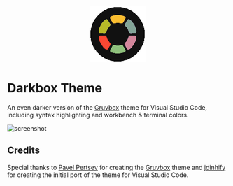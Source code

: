 <p align="center">
  <img src="https://raw.githubusercontent.com/bottledlactose/darkbox/develop/images/icon.png" alt="icon" />
</p>

# Darkbox Theme

An even darker version of the [Gruvbox](https://github.com/morhetz/gruvbox) theme for Visual Studio Code, including syntax highlighting and workbench & terminal colors.

![screenshot](https://raw.githubusercontent.com/bottledlactose/vscode-darkbox/develop/images/screenshot.png)

## Credits

Special thanks to [Pavel Pertsev](https://github.com/morhetz) for creating the [Gruvbox](https://github.com/morhetz/gruvbox) theme and [jdinhify](https://github.com/jdinhify) for creating the initial port of the theme for Visual Studio Code.
